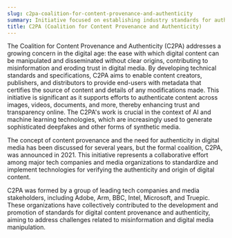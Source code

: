 ```yaml
---
slug: c2pa-coalition-for-content-provenance-and-authenticity
summary: Initiative focused on establishing industry standards for authenticating digital media content to combat misinformation and ensure content provenance.
title: C2PA (Coalition for Content Provenance and Authenticity)
---
```


The Coalition for Content Provenance and Authenticity (C2PA) addresses a growing concern in the digital age: the ease with which digital content can be manipulated and disseminated without clear origins, contributing to misinformation and eroding trust in digital media. By developing technical standards and specifications, C2PA aims to enable content creators, publishers, and distributors to provide end-users with metadata that certifies the source of content and details of any modifications made. This initiative is significant as it supports efforts to authenticate content across images, videos, documents, and more, thereby enhancing trust and transparency online. The C2PA's work is crucial in the context of AI and machine learning technologies, which are increasingly used to generate sophisticated deepfakes and other forms of synthetic media.

The concept of content provenance and the need for authenticity in digital media has been discussed for several years, but the formal coalition, C2PA, was announced in 2021. This initiative represents a collaborative effort among major tech companies and media organizations to standardize and implement technologies for verifying the authenticity and origin of digital content.

C2PA was formed by a group of leading tech companies and media stakeholders, including Adobe, Arm, BBC, Intel, Microsoft, and Truepic. These organizations have collectively contributed to the development and promotion of standards for digital content provenance and authenticity, aiming to address challenges related to misinformation and digital media manipulation.